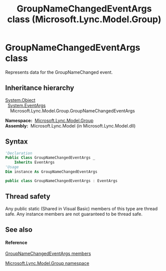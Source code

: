 ﻿---
title: GroupNameChangedEventArgs class (Microsoft.Lync.Model.Group)
TOCTitle: GroupNameChangedEventArgs class
ms:assetid: T:Microsoft.Lync.Model.Group.GroupNameChangedEventArgs_DI_3_UC_OCS14MrefLyncWPF
ms:mtpsurl: https://msdn.microsoft.com/en-us/library/microsoft.lync.model.group.groupnamechangedeventargs_di_3_uc_ocs14mreflyncwpf(v=office.15)
ms:contentKeyID: 48594443
ms.date: 07/28/2014
mtps_version: v=office.15
f1_keywords:
- Microsoft.Lync.Model.Group.GroupNameChangedEventArgs
dev_langs:
- CSharp
- JScript
- VB
- other
---

# GroupNameChangedEventArgs class

Represents data for the GroupNameChanged event.

## Inheritance hierarchy

[System.Object](http://msdn2.microsoft.com/en-us/library/e5kfa45b)  
  [System.EventArgs](http://msdn2.microsoft.com/en-us/library/118wxtk3)  
    Microsoft.Lync.Model.Group.GroupNameChangedEventArgs  

**Namespace:**  [Microsoft.Lync.Model.Group](microsoft-lync-model-group-namespace_2.md)  
**Assembly:**  Microsoft.Lync.Model (in Microsoft.Lync.Model.dll)

## Syntax

``` vb
'Declaration
Public Class GroupNameChangedEventArgs _
    Inherits EventArgs
'Usage
Dim instance As GroupNameChangedEventArgs
```

``` csharp
public class GroupNameChangedEventArgs : EventArgs
```

## Thread safety

Any public static (Shared in Visual Basic) members of this type are thread safe. Any instance members are not guaranteed to be thread safe.

## See also

#### Reference

[GroupNameChangedEventArgs members](groupnamechangedeventargs-members-microsoft-lync-model-group_2.md)

[Microsoft.Lync.Model.Group namespace](microsoft-lync-model-group-namespace_2.md)


